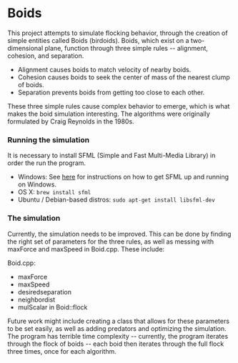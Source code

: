 # Boids

This project attempts to simulate flocking behavior, through the creation of simple entities called Boids (birdoids). Boids, which exist on a two-dimensional plane, function through three simple rules -- alignment, cohesion, and separation.

- Alignment causes boids to match velocity of nearby boids.
- Cohesion causes boids to seek the center of mass of the nearest clump of boids.
- Separation prevents boids from getting too close to each other. 

These three simple rules cause complex behavior to emerge, which is what makes the boid simulation interesting. The algorithms were originally formulated by Craig Reynolds in the 1980s.

### Running the simulation

It is necessary to install SFML (Simple and Fast Multi-Media Library) in order the run the program.
- Windows: See [here](http://www.sfml-dev.org/tutorials/2.3/start-vc.php) for instructions on how to get SFML up and running on Windows.
- OS X: `brew install sfml`
- Ubuntu / Debian-based distros: `sudo apt-get install libsfml-dev`

### The simulation

Currently, the simulation needs to be improved. This can be done by finding the right set of parameters for the three rules, as well as messing with maxForce and maxSpeed in Boid.cpp. These include:

Boid.cpp:
* maxForce
* maxSpeed
* desiredseparation
* neighbordist
* mulScalar in Boid::flock

Future work might include creating a class that allows for these parameters to be set easily, as well as adding predators and optimizing the simulation. The program has terrible time complexity -- currently, the program iterates through the flock of boids -- each boid then iterates through the full flock three times, once for each algorithm.
